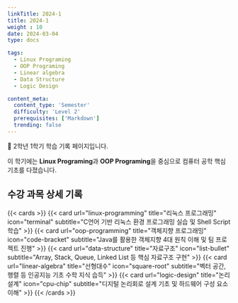 ```yaml
---
linkTitle: 2024-1
title: 2024-1
weight : 10
date: 2024-03-04
type: docs

tags:
  - Linux Programing
  - OOP Programing
  - Linear algebra
  - Data Structure
  - Logic Design

content_meta:
  content_type: 'Semester'
  difficulty: 'Level 2'
  prerequisites: ['Markdown']
  trending: false
---
```


👋 2학년 1학기 학습 기록 페이지입니다.

<!--more-->

이 학기에는 **Linux Programing**과 **OOP Programing**을 중심으로 컴퓨터 공학 핵심 기초를 다졌습니다.

## 수강 과목 상세 기록

{{< cards >}}
  {{< card url="linux-programming" title="리눅스 프로그래밍" icon="terminal" subtitle="C언어 기반 리눅스 환경 프로그래밍 실습 및 Shell Script 학습" >}}
  {{< card url="oop-programming" title="객체지향 프로그래밍" icon="code-bracket" subtitle="Java를 활용한 객체지향 4대 원칙 이해 및 팀 프로젝트 진행" >}}
  {{< card url="data-structure" title="자료구조" icon="list-bullet" subtitle="Array, Stack, Queue, Linked List 등 핵심 자료구조 구현" >}}
  {{< card url="linear-algebra" title="선형대수" icon="square-root" subtitle="벡터 공간, 행렬 등 인공지능 기초 수학 지식 습득" >}}
  {{< card url="logic-design" title="논리 설계" icon="cpu-chip" subtitle="디지털 논리회로 설계 기초 및 하드웨어 구성 요소 이해" >}}
{{< /cards >}}
